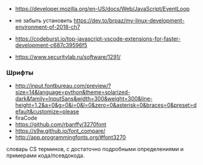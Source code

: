 
+ https://developer.mozilla.org/en-US/docs/Web/JavaScript/EventLoop

+ не забыть установить https://dev.to/brpaz/my-linux-development-environment-of-2018-ch7
+ https://codeburst.io/top-javascript-vscode-extensions-for-faster-development-c687c39596f5
+ https://www.securitylab.ru/software/1291/

### Шрифты 
+ http://input.fontbureau.com/preview/?size=14&language=python&theme=solarized-dark&family=InputSans&width=300&weight=300&line-height=1.2&a=0&g=0&i=0&l=0&zero=0&asterisk=0&braces=0&preset=default&customize=please
+ firaCode
+ https://github.com/rbanffy/3270font
+ https://s9w.github.io/font_compare/
+ http://app.programmingfonts.org/#font3270

словарь CS терминов, с достаточно подробными определениями и примерами кода/псевдокода.
